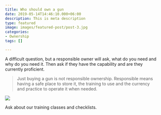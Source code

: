 ```yaml
---
title: Who should own a gun
date: 2019-05-14T14:46:10.000+06:00
description: This is meta description
type: featured
image: images/featured-post/post-3.jpg
categories:
- Ownership
tags: []

---
```

A difficult question, but a responsible owner will ask, what do you need and why do you need it. Then ask if they have the capability and are they currently proficient.

> Just buying a gun is not responsible ownership. Responsible means having a safe place to store it, the training to use and the currency and practice to operate it when needed.

![](../images/post-img.jpg)

Ask about our training classes and checklists.